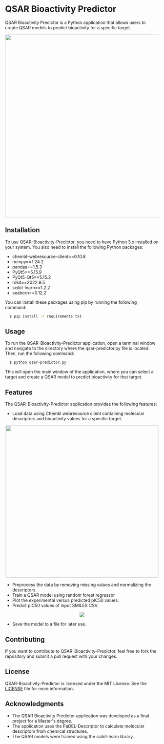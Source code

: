 # QSAR Bioactivity Predictor
QSAR Bioactivity Predictor is a Python application that allows users to create QSAR models to predict bioactivity for a specific target.

<p align="center"><img src="https://user-images.githubusercontent.com/86023602/229597174-c3f4e2b4-8c86-4a21-a025-9be3fbea6f6a.png" width="600px" /></p>

## Installation
To use QSAR-Bioactivity-Predictor, you need to have Python 3.x installed on your system. You also need to install the following Python packages:
- chembl-webresource-client==0.10.8
- numpy==1.24.2
- pandas==1.5.3
- PyQt5==5.15.9
- PyQt5-Qt5==5.15.2
- rdkit==2022.9.5
- scikit-learn==1.2.2
- seaborn==0.12.2

You can install these packages using pip by running the following command:
```sh
  $ pip install -r requirements.txt
```

## Usage
To run the QSAR-Bioactivity-Predictor application, open a terminal window and navigate to the directory where the qsar-predictor.py file is located. Then, run the following command:

```sh
  $ python qsar-predictor.py
```

This will open the main window of the application, where you can select a target and create a QSAR model to predict bioactivity for that target.

## Features
The QSAR-Bioactivity-Predictor application provides the following features:
- Load data using Chembl webresource client containing molecular descriptors and bioactivity values for a specific target.

<p align="center"><img src="https://user-images.githubusercontent.com/86023602/229595709-ad887bde-a643-4375-8611-030409be339a.png" width="500px" /></p>

- Preprocess the data by removing missing values and normalizing the descriptors.
- Train a QSAR model using random forest regressor
- Plot the experimental versus predicted pIC50 values.
- Predict pIC50 values of input SMILES CSV.
<p align="center"><img src="https://user-images.githubusercontent.com/86023602/229595826-02639cc3-57b2-434c-9213-31e778986699.png" /></p>

- Save the model to a file for later use.

## Contributing
If you want to contribute to QSAR-Bioactivity-Predictor, feel free to fork the repository and submit a pull request with your changes.

## License
QSAR-Bioactivity-Predictor is licensed under the MIT License. See the [LICENSE](https://github.com/AtilMohAmine/QSAR-Bioactivity-Predictor/blob/main/LICENCE) file for more information.

## Acknowledgments
- The QSAR Bioactivity Predictor application was developed as a final project for a Master's degree.
- The application uses the PaDEL-Descriptor to calculate molecular descriptors from chemical structures.
- The QSAR models were trained using the scikit-learn library.
